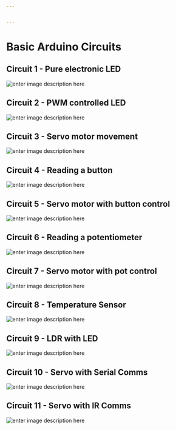 ```yaml
---


---
```


<h1 id="basic-arduino-circuits">Basic Arduino Circuits</h1>
<h2 id="circuit-1---pure-electronic-led">Circuit 1 - Pure electronic LED</h2>
<p><img src="https://github.com/NicholasBerryman/ArduinoClassResources/blob/master/Diagrams/PureElectronicLED_bb.png?raw=true" alt="enter image description here"></p>
<h2 id="circuit-2---pwm-controlled-led">Circuit 2 - PWM controlled LED</h2>
<p><img src="https://github.com/NicholasBerryman/ArduinoClassResources/blob/master/Diagrams/PWMPinLED_bb.png?raw=true" alt="enter image description here"></p>
<h2 id="circuit-3---servo-motor-movement">Circuit 3 - Servo motor movement</h2>
<p><img src="https://github.com/NicholasBerryman/ArduinoClassResources/blob/master/Diagrams/MicroServo_bb.png?raw=true" alt="enter image description here"></p>
<h2 id="circuit-4---button-read">Circuit 4 - Reading a button</h2>
<p><img src="https://github.com/NicholasBerryman/ArduinoClassResources/blob/master/Diagrams/ButtonRead_bb.png?raw=true" alt="enter image description here"></p>
<h2 id="circuit-5---servo-motor-with-knob-control">Circuit 5 - Servo motor with button control</h2>
<p><img src="https://github.com/NicholasBerryman/ArduinoClassResources/blob/master/Diagrams/ButtonControlServo.png?raw=true" alt="enter image description here"></p>
<h2 id="circuit-6---servo-motor-with-knob-control">Circuit 6 - Reading a potentiometer</h2>
<p><img src="https://github.com/NicholasBerryman/ArduinoClassResources/blob/master/Diagrams/ReadPot.png?raw=true" alt="enter image description here"></p>
<h2 id="circuit-7---servo-motor-with-pot-control">Circuit 7 - Servo motor with pot control</h2>
<p><img src="https://github.com/NicholasBerryman/ArduinoClassResources/blob/master/Diagrams/ServoWithPot_bb.png?raw=true" alt="enter image description here"></p>
<h2 id="circuit-8---Temperature-Sensor">Circuit 8 - Temperature Sensor</h2>
<p><img src="https://github.com/NicholasBerryman/ArduinoClassResources/blob/master/Diagrams/TempSensor_bb.png?raw=true" alt="enter image description here"></p>
<h2 id="circuit-9---LDR-with-LED">Circuit 9 - LDR with LED</h2>
<p><img src="https://github.com/NicholasBerryman/ArduinoClassResources/blob/master/Diagrams/LDR_LED_bb.png?raw=true" alt="enter image description here"></p>
<h2 id="circuit-10---Servo-with-Serial-Comms">Circuit 10 - Servo with Serial Comms</h2>
<p><img src="https://github.com/NicholasBerryman/ArduinoClassResources/blob/master/Diagrams/ServoWithSerialComms.png.png?raw=true" alt="enter image description here"></p>
<h2 id="circuit-11---Servo-with-IR-Comms">Circuit 11 - Servo with IR Comms</h2>
<p><img src="https://github.com/NicholasBerryman/ArduinoClassResources/blob/master/Diagrams/ServoWithIRComms_bb.png.png?raw=true" alt="enter image description here"></p>
